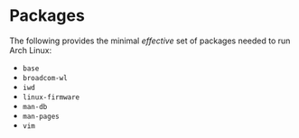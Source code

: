 # Packages

The following provides the minimal *effective* set of packages needed to run Arch Linux:

* `base`
* `broadcom-wl`
* `iwd`
* `linux-firmware`
* `man-db`
* `man-pages`
* `vim`
